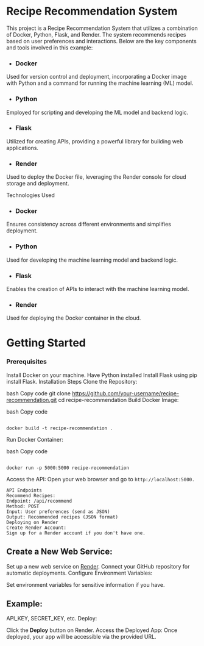 # Recipe Recommendation System

This project is a Recipe Recommendation System that utilizes a combination of Docker, Python, Flask, and Render. The system recommends recipes based on user preferences and interactions. Below are the key components and tools involved in this example:

* ### Docker
Used for version control and deployment, incorporating a Docker image with Python and a command for running the machine learning (ML) model.

* ### Python 
Employed for scripting and developing the ML model and backend logic.

* ### Flask
Utilized for creating APIs, providing a powerful library for building web applications.

* ### Render
Used to deploy the Docker file, leveraging the Render console for cloud storage and deployment.

Technologies Used
* ### Docker
Ensures consistency across different environments and simplifies deployment.
* ### Python
Used for developing the machine learning model and backend logic.
* ### Flask
Enables the creation of APIs to interact with the machine learning model.
* ### Render
Used for deploying the Docker container in the cloud.

# Getting Started
 ### Prerequisites
Install Docker on your machine.
Have Python installed
Install Flask using pip install Flask.
Installation Steps
Clone the Repository:

bash
Copy code
git clone https://github.com/your-username/recipe-recommendation.git
cd recipe-recommendation
Build Docker Image:

bash
Copy code
```

docker build -t recipe-recommendation .

```
Run Docker Container:

bash
Copy code
```

docker run -p 5000:5000 recipe-recommendation

```
Access the API:
Open your web browser and go to `http://localhost:5000.`

```
API Endpoints
Recommend Recipes:
Endpoint: /api/recommend
Method: POST
Input: User preferences (send as JSON)
Output: Recommended recipes (JSON format)
Deploying on Render
Create Render Account:
Sign up for a Render account if you don't have one.
```
## Create a New Web Service:

Set up a new web service on [Render](render.com).
Connect your GitHub repository for automatic deployments.
Configure Environment Variables:

Set environment variables for sensitive information if you have.
## Example: 
API_KEY, SECRET_KEY, etc.
Deploy:

Click the **Deploy** button on Render.
Access the Deployed App:
Once deployed, your app will be accessible via the provided URL.


